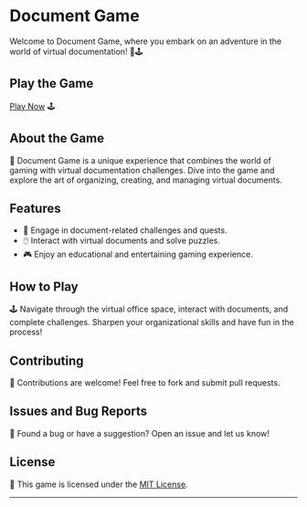 # Document Game

Welcome to Document Game, where you embark on an adventure in the world of virtual documentation! 📄🕹️

## Play the Game

[Play Now](https://aryan0-1maurya.github.io/document/) 🕹️

## About the Game

📜 Document Game is a unique experience that combines the world of gaming with virtual documentation challenges. Dive into the game and explore the art of organizing, creating, and managing virtual documents.

## Features

- 📄 Engage in document-related challenges and quests.
- 🖱️ Interact with virtual documents and solve puzzles.
- 🎮 Enjoy an educational and entertaining gaming experience.

## How to Play

🕹️ Navigate through the virtual office space, interact with documents, and complete challenges. Sharpen your organizational skills and have fun in the process!

## Contributing

🤝 Contributions are welcome! Feel free to fork and submit pull requests.

## Issues and Bug Reports

🐛 Found a bug or have a suggestion? Open an issue and let us know!

## License

📄 This game is licensed under the [MIT License](LICENSE).

---
